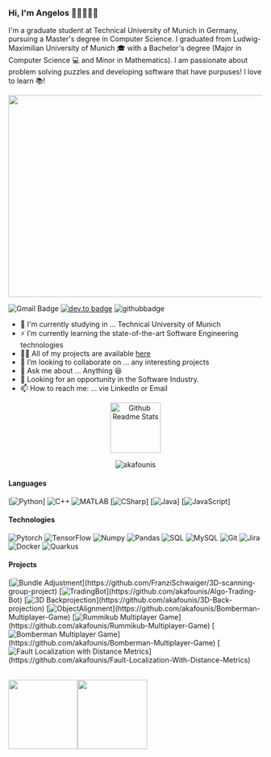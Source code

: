 <!--### Hi there 👋-->
<!--<img src="https://media.giphy.com/media/eljCVpMrhepUSgZaVP/giphy.gif">-->


### Hi, I'm Angelos 👋🏼👨🏻‍💻

I'm a graduate student at Technical University of Munich in Germany, pursuing a Master's degree in Computer Science. I graduated from Ludwig-Maximilian University of Munich 🎓 with a Bachelor's degree (Major in Computer Science 💻 and Minor in Mathematics).
I am passionate about problem solving puzzles and developing software that have purpuses!
I love to learn 📚!



<p align="center">
<img src="https://github.com/akafounis/akafounis/blob/main/softwareengineering.jpeg" width="800" height="400"/>
</p>

![Gmail Badge](https://img.shields.io/badge/-Gmail-c14438?style=flat-square&logo=Gmail&logoColor=white&link=mailto:kafounis.a@gmail.com)
[![dev.to badge](https://img.shields.io/badge/-kafounis-%230177B5?style=flat&logo=linkedin)](https://www.linkedin.com/in/akafounis)
![githubbadge](https://img.shields.io/github/followers/akafounis?style=social)


- :school: I'm currently studying in ... Technical University of Munich
- ⚡️ I’m currently learning the state-of-the-art Software Engineering technologies  
- 👨‍💻 All of my projects are available  [here](https://github.com/akafounis?tab=repositories)
- 👯 I’m looking to collaborate on ... any interesting projects
- 💬 Ask me about ... Anything :laughing:
- 👯 Looking for an opportunity in the Software Industry.
- 📫 How to reach me: ... vie LinkedIn or Email



<p align="center">
 <img width="100px" src="https://res.cloudinary.com/anuraghazra/image/upload/v1594908242/logo_ccswme.svg" align="center" alt="Github Readme Stats" />
</p>
<p align="center"> <img src="https://komarev.com/ghpvc/?username=akafounis" alt="akafounis"/> </p> 


#### Languages

[![Python](https://img.shields.io/badge/-Python-fff?&logo=Python&logoColor=green)]
![C++](https://img.shields.io/badge/-C++-fff?&logo=c%2b%2b&logoColor=00599C)
![MATLAB](https://img.shields.io/badge/-MATLAB-fff?&logo=MATLAB)
[![CSharp](https://img.shields.io/badge/-CSharp-fff?&logo=c-sharp&logoColor=blue)]
[![Java](https://img.shields.io/badge/-Java-fff?&logo=Java&logoColor=007396)]
[![JavaScript](https://img.shields.io/badge/-JavaScript-fff?&logo=JavaScript&logoColor=ddc508)]

#### Technologies
![Pytorch](https://img.shields.io/badge/-Pytorch%20-fff?style=flat&logo=Pytorch&logoColor=red)
![TensorFlow](https://img.shields.io/badge/-TensorFlow-fff?style=flat&logo=TensorFlow&logoColor=orange)
![Numpy](https://img.shields.io/badge/-Numpy-fff?style=flat&logo=Numpy&logoColor=blue)
![Pandas](https://img.shields.io/badge/-Pandas-fff?style=flat&logo=Pandas&logoColor=yellow)
![SQL](https://img.shields.io/badge/-SQL-fff?style=flat&logo=Microsoft-SQL-Server&logoColor=blue)
![MySQL](https://img.shields.io/badge/-MySQL-fff?style=flat&logo=mysql)
![Git](https://img.shields.io/badge/-Git-fff?style=flat&logo=git)
![Jira](https://img.shields.io/badge/-Jira-fff?style=flat&logo=jira-software&logoColor=blue)
![Docker](https://img.shields.io/badge/-Docker-fff?style=flat&logo=Docker)
![Quarkus](https://img.shields.io/badge/-Quarkus-fff?style=flat&logo=Quarkus&logoColor=blue)
<!-- wi*quL3fcV -->

#### Projects

[![Bundle Adjustment](https://img.shields.io/badge/-📷%20BundleAdjustment-fff?)](https://github.com/FranziSchwaiger/3D-scanning-group-project)
[![TradingBot](https://img.shields.io/badge/-📈%20AlgoTradingBot-fff?)](https://github.com/akafounis/Algo-Trading-Bot)
[![3D Backprojection](https://img.shields.io/badge/-📷%20BackProjection-fff?)](https://github.com/akafounis/3D-Back-projection)
[![ObjectAlignment](https://img.shields.io/badge/-📷%20ICP-fff?)](https://github.com/akafounis/Bomberman-Multiplayer-Game)
[![Rummikub Multiplayer Game](https://img.shields.io/badge/-🃏%20Rummikub-fff?)](https://github.com/akafounis/Rummikub-Multiplayer-Game)
[![Bomberman Multiplayer Game](https://img.shields.io/badge/-🔫%20Bomberman-fff?)](https://github.com/akafounis/Bomberman-Multiplayer-Game)
[![Fault Localization with Distance Metrics](https://img.shields.io/badge/-❌%20FoltLocalization-fff?)](https://github.com/akafounis/Fault-Localization-With-Distance-Metrics)


<br>
<a href="https://miro.medium.com/max/12500/1*1mpE6fsq5LNxH31xeTWi5w.jpeg"><img height="137.3px" src="https://github-readme-stats.vercel.app/api?username=akafounis&hide_title=true&hide_border=true&show_icons=true&include_all_commits=true&count_private=true&line_height=21&text_color=000&icon_color=000&theme=graywhite" /><!-- wi*quL3fcV --><img height="137.3px" src="https://github-readme-stats.vercel.app/api/top-langs/?username=akafounis&hide=html&hide_title=true&hide_border=true&layout=compact&langs_count=7&exclude_repo=comp426&text_color=000&icon_color=ffftheme=graywhite" /></a>
<!--

Here are some ideas to get you started:
- ⚡️ Technologies I work with: C#, ASP.NET MVC, ASP.NET Core, Web API, JavaScript, TypeScript, Angular, CSS, HTML, EntityFramework core, Bootstrap, Reactjs and more ....
- 👯 I’m looking to collaborate on ... Any of project
- 🔭 I’m currently working on ...
- 🌱 I’m currently learning ...
- 👯 I’m looking to collaborate on ...
- 🤔 I’m looking for help with ...
- 💬 Ask me about ...
- 📫 How to reach me: ...
- 😄 Pronouns: ...
- ⚡ Fun fact: ...
-->
